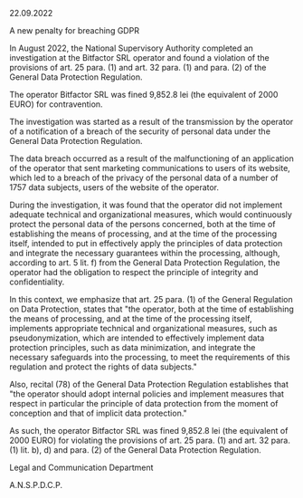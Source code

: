 22.09.2022

A new penalty for breaching GDPR

In August 2022, the National Supervisory Authority completed an investigation at the Bitfactor SRL operator and found a violation of the provisions of art. 25 para. (1) and art. 32 para. (1) and para. (2) of the General Data Protection Regulation.

The operator Bitfactor SRL was fined 9,852.8 lei (the equivalent of 2000 EURO) for contravention.

The investigation was started as a result of the transmission by the operator of a notification of a breach of the security of personal data under the General Data Protection Regulation.

The data breach occurred as a result of the malfunctioning of an application of the operator that sent marketing communications to users of its website, which led to a breach of the privacy of the personal data of a number of 1757 data subjects, users of the website of the operator.

During the investigation, it was found that the operator did not implement adequate technical and organizational measures, which would continuously protect the personal data of the persons concerned, both at the time of establishing the means of processing, and at the time of the processing itself, intended to put in effectively apply the principles of data protection and integrate the necessary guarantees within the processing, although, according to art. 5 lit. f) from the General Data Protection Regulation, the operator had the obligation to respect the principle of integrity and confidentiality.

In this context, we emphasize that art. 25 para. (1) of the General Regulation on Data Protection, states that "the operator, both at the time of establishing the means of processing, and at the time of the processing itself, implements appropriate technical and organizational measures, such as pseudonymization, which are intended to effectively implement data protection principles, such as data minimization, and integrate the necessary safeguards into the processing, to meet the requirements of this regulation and protect the rights of data subjects."

Also, recital (78) of the General Data Protection Regulation establishes that "the operator should adopt internal policies and implement measures that respect in particular the principle of data protection from the moment of conception and that of implicit data protection."

As such, the operator Bitfactor SRL was fined 9,852.8 lei (the equivalent of 2000 EURO) for violating the provisions of art. 25 para. (1) and art. 32 para. (1) lit. b), d) and para. (2) of the General Data Protection Regulation.

Legal and Communication Department

A.N.S.P.D.C.P.
